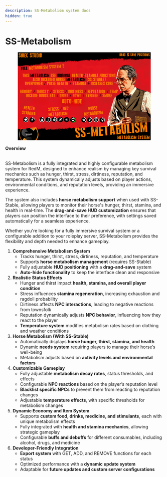 ```yaml
---
description: SS-Metabolism system docs
hidden: true
---
```


# SS-Metabolism

<figure><img src="../.gitbook/assets/cover (3).png" alt=""><figcaption></figcaption></figure>

**Overview**

\
SS-Metabolism is a fully integrated and highly configurable metabolism system for RedM, designed to enhance realism by managing key survival mechanics such as hunger, thirst, stress, dirtiness, reputation, and temperature. This system dynamically adjusts based on player actions, environmental conditions, and reputation levels, providing an immersive experience.

The system also includes **horse metabolism support** when used with SS-Stable, allowing players to monitor their horse's hunger, thirst, stamina, and health in real-time. The **drag-and-save HUD customization** ensures that players can position the interface to their preference, with settings saved automatically for a seamless experience.

Whether you're looking for a fully immersive survival system or a configurable addition to your roleplay server, SS-Metabolism provides the flexibility and depth needed to enhance gameplay.



1. **Comprehensive Metabolism System**
   * Tracks hunger, thirst, stress, dirtiness, reputation, and temperature
   * Supports **horse metabolism management** (requires SS-Stable)
   * Fully adjustable **HUD positioning** with a **drag-and-save** system
   * **Auto-hide functionality** to keep the interface clean and responsive
2. **Realistic Status Effects**
   * Hunger and thirst impact **health, stamina, and overall player condition**
   * Stress influences **stamina regeneration**, increasing exhaustion and ragdoll probability
   * Dirtiness affects **NPC interactions**, leading to negative reactions from townsfolk
   * Reputation dynamically adjusts **NPC behavior**, influencing how they react to the player
   * **Temperature system** modifies metabolism rates based on clothing and weather conditions
3. **Horse Metabolism (With SS-Stable)**
   * Automatically displays **horse hunger, thirst, stamina, and health**
   * Dynamic **needs system** requiring players to manage their horse’s well-being
   * Metabolism adjusts based on **activity levels and environmental factors**
4. **Customizable Gameplay**
   * Fully adjustable **metabolism decay rates**, status thresholds, and effects
   * Configurable **NPC reactions** based on the player’s reputation level
   * **Blacklist specific NPCs** to prevent them from reacting to reputation changes
   * Adjustable **temperature effects**, with specific thresholds for metabolism changes
5. **Dynamic Economy and Item System**
   * Supports **custom food, drinks, medicine, and stimulants**, each with unique metabolism effects
   * Fully integrated with **health and stamina mechanics**, allowing strategic gameplay
   * Configurable **buffs and debuffs** for different consumables, including alcohol, drugs, and medicine
6. **Developer-Friendly Integration**
   * **Export system** with GET, ADD, and REMOVE functions for each status
   * Optimized performance with a **dynamic update system**
   * Adaptable for **future updates and custom server configurations**

